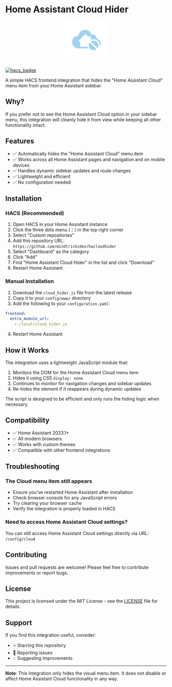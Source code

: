# Home Assistant Cloud Hider

<p align="center">
  <img src="https://raw.githubusercontent.com/mindtricksdev/hacloudhider/refs/heads/main/icon.png" alt="Home Assistant Cloud Hider Icon" width="128" height="128">
</p>

[![hacs_badge](https://img.shields.io/badge/HACS-Custom-orange.svg)](https://github.com/custom-components/hacs)

A simple HACS frontend integration that hides the "Home Assistant Cloud" menu item from your Home Assistant sidebar.

## Why?

If you prefer not to see the Home Assistant Cloud option in your sidebar menu, this integration will cleanly hide it from view while keeping all other functionality intact.

## Features

- ✅ Automatically hides the "Home Assistant Cloud" menu item
- ✅ Works across all Home Assistant pages and navigation and on mobile devices
- ✅ Handles dynamic sidebar updates and route changes
- ✅ Lightweight and efficient
- ✅ No configuration needed

## Installation

### HACS (Recommended)

1. Open HACS in your Home Assistant instance
2. Click the three dots menu (⋮) in the top right corner
3. Select "Custom repositories"
4. Add this repository URL: `https://github.com/mindtricksdev/hacloudhider`
5. Select "Dashboard" as the category
6. Click "Add"
7. Find "Home Assistant Cloud Hider" in the list and click "Download"
8. Restart Home Assistant

### Manual Installation

1. Download the `cloud_hider.js` file from the latest release
2. Copy it to your `config/www/` directory
3. Add the following to your `configuration.yaml`:

```yaml
frontend:
  extra_module_url:
    - /local/cloud_hider.js
```

4. Restart Home Assistant

## How it Works

The integration uses a lightweight JavaScript module that:

1. Monitors the DOM for the Home Assistant Cloud menu item
2. Hides it using CSS `display: none`
3. Continues to monitor for navigation changes and sidebar updates
4. Re-hides the element if it reappears during dynamic updates

The script is designed to be efficient and only runs the hiding logic when necessary.

## Compatibility

- ✅ Home Assistant 2023.1+
- ✅ All modern browsers
- ✅ Works with custom themes
- ✅ Compatible with other frontend integrations

## Troubleshooting

### The Cloud menu item still appears

- Ensure you've restarted Home Assistant after installation
- Check browser console for any JavaScript errors
- Try clearing your browser cache
- Verify the integration is properly loaded in HACS

### Need to access Home Assistant Cloud settings?

You can still access Home Assistant Cloud settings directly via URL: `/config/cloud`

## Contributing

Issues and pull requests are welcome! Please feel free to contribute improvements or report bugs.

## License

This project is licensed under the MIT License - see the [LICENSE](LICENSE) file for details.

## Support

If you find this integration useful, consider:

- ⭐ Starring this repository
- 🐛 Reporting issues
- 💡 Suggesting improvements

---

**Note**: This integration only hides the visual menu item. It does not disable or affect Home Assistant Cloud functionality in any way.
